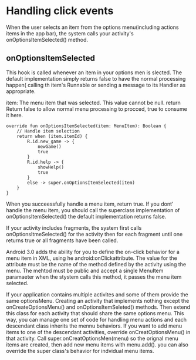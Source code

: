 # Handling click events
When the user selects an item from the options menu(including actions items in the app bar), the system calls your activity's onOptionsItemSelected() method. 



## onOptionsItemSelected
This hook is called whenever an item in your options men is slected. The default implementation simply returns false to have the normal processing happen( calling th item's Runnable or sending a message to its Handler as appropriate. 

item: The menu item that was selected. This value cannot be null. 
return Return false to allow normal menu processing to procced, true to consume it here. 

```
override fun onOptionsItemSelected(item: MenuItem): Boolean {
    // Handle item selection
    return when (item.itemId) {
        R.id.new_game -> {
            newGame()
            true
        }
        R.id.help -> {
            showHelp()
            true
        }
        else -> super.onOptionsItemSelected(item)
    }
}
```

When you succeessfully handle a menu item, return true. If you dont' handle the menu item, you should call the superclass implementation of onOptionsItemSelected() the default implementation returns false. 

If your activity includes fragments, the system first calls onOptionsItmeSelected() for the activity then for each fragment until one returns true or all fragments have been called. 

Android 3.0 adds the ability for you to define the on-click behavior for a menu item in XML, using he android:onClickattribute. The value for the attribute must be the name of the method defined by the activity using the menu. The mehtod must be public and accept a single MenuItem paramaeter when the stystem calls this method, it passes the menu item selected. 

If your application contains multiple activites and some of them provide the same optionsMenu. Creating an activity that implements nothing except the onCreateOptionsMenu() and onOptionsItemSeleted() methods. Then extend this class for each activity that should share the same options menu. This way, you can manage one set of code for handling menu actions and each descendant class inherits the mennu behaviors. If you want to add menu items to one of the descendant activities, override onCreatOptionsMenu() in  that activity. Call super.onCreatOptionsMen(menu) so the orignal menu items are created, then add new menu items with menu.add(). you can also override the super class's behavior for indvidual menu items. 

